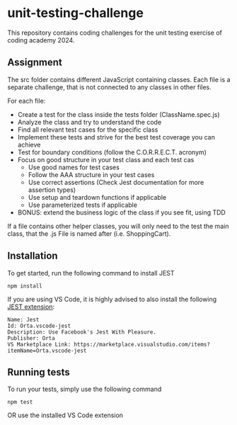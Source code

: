 # unit-testing-challenge

This repository contains coding challenges for the unit testing exercise of coding academy 2024.

## Assignment
The src folder contains different JavaScript containing classes. Each file is a separate challenge, that is not connected to any classes in other files.

For each file:
- Create a test for the class inside the tests folder (ClassName.spec.js)
- Analyze the class and try to understand the code
- Find all relevant test cases for the specific class
- Implement these tests and strive for the best test coverage you can achieve
- Test for boundary conditions (follow the C.O.R.R.E.C.T. acronym)
- Focus on good structure in your test class and each test cas
  - Use good names for test cases
  - Follow the AAA structure in your test cases
  - Use correct assertions (Check Jest documentation for more assertion types)
  - Use setup and teardown functions if applicable
  - Use parameterized tests if applicable
- BONUS: extend the business logic of the class if you see fit, using TDD

If a file contains other helper classes, you will only need to the test the main class, that the .js File is named after (i.e. ShoppingCart).


## Installation
To get started, run the following command to install JEST

```
npm install
```

If you are using VS Code, it is highly advised to also install the following [JEST extension](https://marketplace.visualstudio.com/items?itemName=Orta.vscode-jest):

```
Name: Jest
Id: Orta.vscode-jest
Description: Use Facebook's Jest With Pleasure.
Publisher: Orta
VS Marketplace Link: https://marketplace.visualstudio.com/items?itemName=Orta.vscode-jest
```

## Running tests

To run your tests, simply use the following command

```
npm test
```

OR use the installed VS Code extension